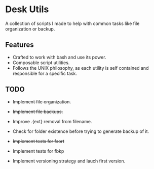 # Desk Utils

A collection of scripts I made to help with common tasks like file organization or backup.

## Features
- Crafted to work with bash and use its power.
- Composable script utilities.
- Follows the UNIX philosophy, as each utility is self contained and responsible for a specific task.

## TODO

<ul>
    <li>
        <p>
            <s>Implement file organization.</s>
        </p>
    </li>
    <li>
        <p>
            <s>Implement file backups.</s>
        </p>
    </li>
    <li>
        <p>Improve .{ext} removal from filename.</p>
    </li>
    <li>
        <p>Check for folder existence before trying to generate backup of it.</p>
    </li>
    <li>
        <p>
            <s>Implement tests for fsort</s>
        </p>
    </li>
    <li>
        <p>Implement tests for fbkp</p>
    </li>
    <li>
        <p>Implement versioning strategy and lauch first version.</p>
    </li>
</ul>
